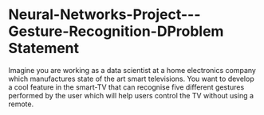 # Neural-Networks-Project---Gesture-Recognition-DProblem Statement
Imagine you are working as a data scientist at a home electronics company which manufactures state of the art smart televisions. 
You want to develop a cool feature in the smart-TV that can recognise five different gestures performed 
by the user which will help users control the TV without using a remote.
